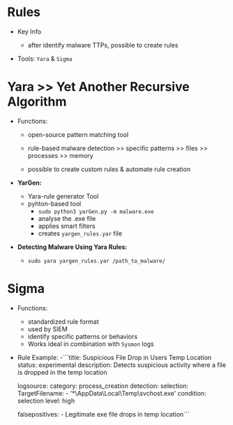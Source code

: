 # Rules
- Key Info
    - after identify malware TTPs, possible to create rules

- Tools: `Yara` & `Sigma`

# Yara >> Yet Another Recursive Algorithm
- Functions:
    - open-source pattern matching tool
    - rule-based malware detection >> specific patterns >> files >> processes >> memory

    - possible to create custom rules & automate rule creation

- **YarGen:**
    - Yara-rule generator Tool
    - pyhton-based tool
        - `sudo python3 yarGen.py -m malware.exe`
        - analyse the .exe file
        - applies smart filters
        - creates `yargen_rules.yar` file

- **Detecting Malware Using Yara Rules:**
    - `sudo yara yargen_rules.yar /path_to_malware/`

# Sigma
- Functions:
    -  standardized rule format
    -  used by SIEM
    -  identify specific patterns or behaviors
    -  Works ideal in combination with `Sysmon` logs

- Rule Example:
    -```title: Suspicious File Drop in Users Temp Location
    status: experimental
    description: Detects suspicious activity where a file is dropped in the temp location

    logsource:
        category: process_creation
    detection:
        selection:
            TargetFilename:
                - '*\\AppData\\Local\\Temp\\svchost.exe'
        condition: selection
        level: high

     falsepositives:
        - Legitimate exe file drops in temp location```




